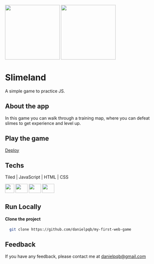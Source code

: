 <img src="https://cdn.discordapp.com/attachments/387391441397350411/996975983750033539/slimeland.png" height="180px"></img>
<img src="https://cdn.discordapp.com/attachments/387391441397350411/996955085013799043/unknown.png" height="180px"></img>

# Slimeland
A simple game to practice JS.

## About the app
In this game you can walk through a training map, where you can defeat slimes to get experience and level up.

## Play the game
<a href="https://danielpqb.github.io/my-first-web-game/" target="_blank">Deploy</a>

## Techs
Tiled | JavaScript | HTML | CSS
<div></div>
<span>
<img src="https://dl.flathub.org/repo/appstream/x86_64/icons/128x128/org.mapeditor.Tiled.png" width="30px" height="30px" />
<img src="https://raw.githubusercontent.com/danielcranney/readme-generator/main/public/icons/skills/javascript-colored.svg" width="40px" height="30px" />
<img src="https://raw.githubusercontent.com/danielcranney/readme-generator/main/public/icons/skills/html5-colored.svg" width="40px" height="30px" />
<img src="https://raw.githubusercontent.com/danielcranney/readme-generator/main/public/icons/skills/css3-colored.svg" width="40px" height="30px" />
</span>

## Run Locally
#### Clone the project
```bash
  git clone https://github.com/danielpqb/my-first-web-game
```

## Feedback
If you have any feedback, please contact me at danielpqb@gmail.com
